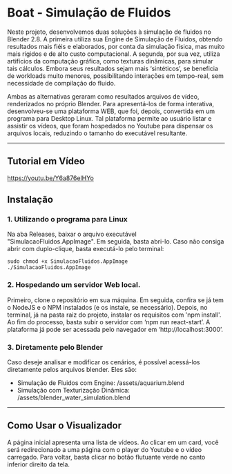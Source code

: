 # Boat - Simulação de Fluidos

Neste projeto, desenvolvemos duas soluções à simulação de fluidos no Blender 2.8. A primeira utiliza sua Engine de Simulação de Fluidos, obtendo resultados mais fiéis e elaborados, por conta da simulação física, mas muito mais rígidos e de alto custo computacional. A segunda, por sua vez, utiliza artifícios da computação gráfica, como texturas dinâmicas, para simular tais cálculos. Embora seus resultados sejam mais ‘sintéticos’, se beneficia de workloads muito menores, possibilitando interações em tempo-real, sem necessidade de compilação do fluido.

Ambas as alternativas geraram como resultados arquivos de vídeo, renderizados no próprio Blender. Para apresentá-los de forma interativa, desenvolveu-se uma plataforma WEB, que foi, depois, convertida em um programa para Desktop Linux. Tal plataforma permite ao usuário listar e assistir os vídeos, que foram hospedados no Youtube para dispensar os arquivos locais, reduzindo o tamanho do executável resultante.
___
## Tutorial em Vídeo
https://youtu.be/Y6a876elHYo

## Instalação

### 1. Utilizando o programa para Linux

Na aba Releases, baixar o arquivo executável "SimulacaoFluidos.AppImage". Em seguida, basta abri-lo.
Caso não consiga abrir com duplo-clique, basta executá-lo pelo terminal:
```
sudo chmod +x SimulacaoFluidos.AppImage
./SimulacaoFluidos.AppImage
```

### 2. Hospedando um servidor Web local.
Primeiro, clone o repositório em sua máquina. Em seguida, confira se já tem o NodeJS e o NPM instalados (e os instale, se necessário). Depois, no terminal, já na pasta raiz do projeto, instalar os requisitos com 'npm install'. Ao fim do processo, basta subir o servidor com ‘npm run react-start’. A plataforma já pode ser acessada pelo navegador em ‘http://localhost:3000’.

### 3. Diretamente pelo Blender
Caso deseje analisar e modificar os cenários, é possível acessá-los diretamente pelos arquivos blender. Eles são:
* Simulação de Fluidos com Engine: /assets/aquarium.blend
* Simulação com Texturização Dinâmica: /assets/blender_water_simulation.blend

___
## Como Usar o Visualizador

A página inicial apresenta uma lista de vídeos. Ao clicar em um card, você será redirecionado a uma página com o player do Youtube e o vídeo carregado. Para voltar, basta clicar no botão flutuante verde no canto inferior direito da tela.
